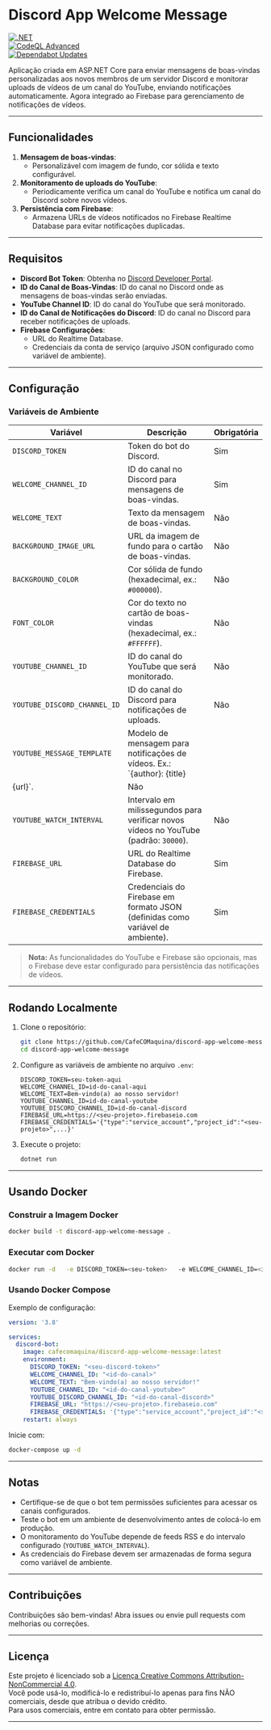 
# Discord App Welcome Message

[![.NET](https://github.com/CafeCOMaquina/discord-app-welcome-message/actions/workflows/dotnet.yml/badge.svg)](https://github.com/CafeCOMaquina/discord-app-welcome-message/actions/workflows/dotnet.yml)  
[![CodeQL Advanced](https://github.com/CafeCOMaquina/discord-app-welcome-message/actions/workflows/codeql.yml/badge.svg)](https://github.com/CafeCOMaquina/discord-app-welcome-message/actions/workflows/codeql.yml)  
[![Dependabot Updates](https://github.com/CafeCOMaquina/discord-app-welcome-message/actions/workflows/dependabot/dependabot-updates/badge.svg)](https://github.com/CafeCOMaquina/discord-app-welcome-message/actions/workflows/dependabot/dependabot-updates)

Aplicação criada em ASP.NET Core para enviar mensagens de boas-vindas personalizadas aos novos membros de um servidor Discord e monitorar uploads de vídeos de um canal do YouTube, enviando notificações automaticamente. Agora integrado ao Firebase para gerenciamento de notificações de vídeos.

---

## Funcionalidades

1. **Mensagem de boas-vindas**:
   - Personalizável com imagem de fundo, cor sólida e texto configurável.
2. **Monitoramento de uploads do YouTube**:
   - Periodicamente verifica um canal do YouTube e notifica um canal do Discord sobre novos vídeos.
3. **Persistência com Firebase**:
   - Armazena URLs de vídeos notificados no Firebase Realtime Database para evitar notificações duplicadas.

---

## Requisitos

- **Discord Bot Token**: Obtenha no [Discord Developer Portal](https://discord.com/developers/applications).
- **ID do Canal de Boas-Vindas**: ID do canal no Discord onde as mensagens de boas-vindas serão enviadas.
- **YouTube Channel ID**: ID do canal do YouTube que será monitorado.
- **ID do Canal de Notificações do Discord**: ID do canal no Discord para receber notificações de uploads.
- **Firebase Configurações**:
  - URL do Realtime Database.
  - Credenciais da conta de serviço (arquivo JSON configurado como variável de ambiente).

---

## Configuração

### Variáveis de Ambiente

| Variável                | Descrição                                                                                  | Obrigatória |
|-------------------------|--------------------------------------------------------------------------------------------|-------------|
| `DISCORD_TOKEN`         | Token do bot do Discord.                                                                  | Sim         |
| `WELCOME_CHANNEL_ID`    | ID do canal no Discord para mensagens de boas-vindas.                                      | Sim         |
| `WELCOME_TEXT`          | Texto da mensagem de boas-vindas.                                                          | Não         |
| `BACKGROUND_IMAGE_URL`  | URL da imagem de fundo para o cartão de boas-vindas.                                       | Não         |
| `BACKGROUND_COLOR`      | Cor sólida de fundo (hexadecimal, ex.: `#000000`).                                         | Não         |
| `FONT_COLOR`            | Cor do texto no cartão de boas-vindas (hexadecimal, ex.: `#FFFFFF`).                       | Não         |
| `YOUTUBE_CHANNEL_ID`    | ID do canal do YouTube que será monitorado.                                                | Não         |
| `YOUTUBE_DISCORD_CHANNEL_ID`    | ID do canal do Discord para notificações de uploads.                                       | Não         |
| `YOUTUBE_MESSAGE_TEMPLATE`      | Modelo de mensagem para notificações de vídeos. Ex.: `{author}: {title}
{url}`.           | Não         |
| `YOUTUBE_WATCH_INTERVAL`        | Intervalo em milissegundos para verificar novos vídeos no YouTube (padrão: `30000`).       | Não         |
| `FIREBASE_URL`          | URL do Realtime Database do Firebase.                                                     | Sim         |
| `FIREBASE_CREDENTIALS`  | Credenciais do Firebase em formato JSON (definidas como variável de ambiente).             | Sim         |

> **Nota:** As funcionalidades do YouTube e Firebase são opcionais, mas o Firebase deve estar configurado para persistência das notificações de vídeos.

---

## Rodando Localmente

1. Clone o repositório:
   ```bash
   git clone https://github.com/CafeCOMaquina/discord-app-welcome-message.git
   cd discord-app-welcome-message
   ```

2. Configure as variáveis de ambiente no arquivo `.env`:
   ```env
   DISCORD_TOKEN=seu-token-aqui
   WELCOME_CHANNEL_ID=id-do-canal-aqui
   WELCOME_TEXT=Bem-vindo(a) ao nosso servidor!
   YOUTUBE_CHANNEL_ID=id-do-canal-youtube
   YOUTUBE_DISCORD_CHANNEL_ID=id-do-canal-discord
   FIREBASE_URL=https://<seu-projeto>.firebaseio.com
   FIREBASE_CREDENTIALS='{"type":"service_account","project_id":"<seu-projeto>",...}'
   ```

3. Execute o projeto:
   ```bash
   dotnet run
   ```

---

## Usando Docker

### Construir a Imagem Docker

```bash
docker build -t discord-app-welcome-message .
```

### Executar com Docker

```bash
docker run -d   -e DISCORD_TOKEN=<seu-token>   -e WELCOME_CHANNEL_ID=<id-do-canal>   -e YOUTUBE_CHANNEL_ID=<id-do-canal-youtube>   -e YOUTUBE_DISCORD_CHANNEL_ID=<id-do-canal-discord>   -e FIREBASE_URL=https://<seu-projeto>.firebaseio.com   -e FIREBASE_CREDENTIALS='{"type":"service_account","project_id":"<seu-projeto>",...}'   cafecomaquina/discord-app-welcome-message:latest
```

### Usando Docker Compose

Exemplo de configuração:

```yaml
version: '3.8'

services:
  discord-bot:
    image: cafecomaquina/discord-app-welcome-message:latest
    environment:
      DISCORD_TOKEN: "<seu-discord-token>"
      WELCOME_CHANNEL_ID: "<id-do-canal>"
      WELCOME_TEXT: "Bem-vindo(a) ao nosso servidor!"
      YOUTUBE_CHANNEL_ID: "<id-do-canal-youtube>"
      YOUTUBE_DISCORD_CHANNEL_ID: "<id-do-canal-discord>"
      FIREBASE_URL: "https://<seu-projeto>.firebaseio.com"
      FIREBASE_CREDENTIALS: '{"type":"service_account","project_id":"<seu-projeto>",...}'
    restart: always
```

Inicie com:
```bash
docker-compose up -d
```

---

## Notas

- Certifique-se de que o bot tem permissões suficientes para acessar os canais configurados.
- Teste o bot em um ambiente de desenvolvimento antes de colocá-lo em produção.
- O monitoramento do YouTube depende de feeds RSS e do intervalo configurado (`YOUTUBE_WATCH_INTERVAL`).
- As credenciais do Firebase devem ser armazenadas de forma segura como variável de ambiente.

---

## Contribuições

Contribuições são bem-vindas! Abra issues ou envie pull requests com melhorias ou correções.

---

## Licença

Este projeto é licenciado sob a [Licença Creative Commons Attribution-NonCommercial 4.0](LICENSE).  
Você pode usá-lo, modificá-lo e redistribuí-lo apenas para fins NÃO comerciais, desde que atribua o devido crédito.  
Para usos comerciais, entre em contato para obter permissão.

---
